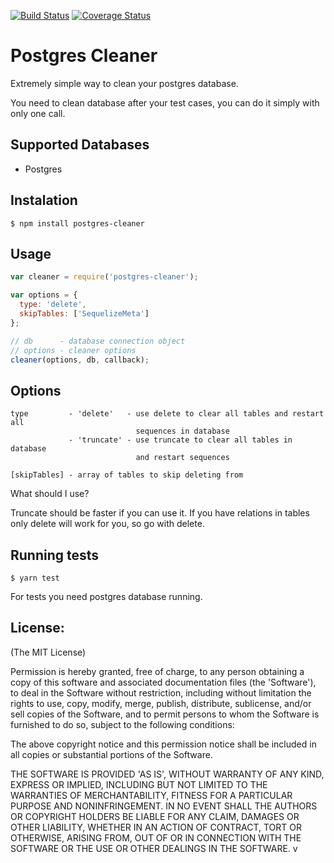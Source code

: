 [![Build Status](https://travis-ci.org/blazing-edge-labs/node-postgres-cleaner.svg?branch=master)](https://travis-ci.org/blazing-edge-labs/node-postgres-cleaner) [![Coverage Status](https://coveralls.io/repos/github/blazing-edge-labs/node-postgres-cleaner/badge.svg?branch=master)](https://coveralls.io/github/blazing-edge-labs/node-postgres-cleaner?branch=master)

Postgres Cleaner
========================
Extremely simple way to clean your postgres database.

You need to clean database after your test cases, you can do it simply with only one call.

Supported Databases
-------------------
* Postgres

Instalation
-----------
```shell
$ npm install postgres-cleaner
```

Usage
------
```javascript
var cleaner = require('postgres-cleaner');

var options = {
  type: 'delete',
  skipTables: ['SequelizeMeta']
};

// db      - database connection object
// options - cleaner options
cleaner(options, db, callback);
```

Options
-------
    type         - 'delete'   - use delete to clear all tables and restart all
                                sequences in database
                 - 'truncate' - use truncate to clear all tables in database
                                and restart sequences

    [skipTables] - array of tables to skip deleting from

What should I use?

Truncate should be faster if you can use it. If you have relations in tables only delete
will work for you, so go with delete.

Running tests
-------------

```shell
$ yarn test
```

For tests you need postgres database running.


License:
--------

(The MIT License)

Permission is hereby granted, free of charge, to any person obtaining
a copy of this software and associated documentation files (the
'Software'), to deal in the Software without restriction, including
without limitation the rights to use, copy, modify, merge, publish,
distribute, sublicense, and/or sell copies of the Software, and to
permit persons to whom the Software is furnished to do so, subject to
the following conditions:

The above copyright notice and this permission notice shall be
included in all copies or substantial portions of the Software.

THE SOFTWARE IS PROVIDED 'AS IS', WITHOUT WARRANTY OF ANY KIND,
EXPRESS OR IMPLIED, INCLUDING BUT NOT LIMITED TO THE WARRANTIES OF
MERCHANTABILITY, FITNESS FOR A PARTICULAR PURPOSE AND NONINFRINGEMENT.
IN NO EVENT SHALL THE AUTHORS OR COPYRIGHT HOLDERS BE LIABLE FOR ANY
CLAIM, DAMAGES OR OTHER LIABILITY, WHETHER IN AN ACTION OF CONTRACT,
TORT OR OTHERWISE, ARISING FROM, OUT OF OR IN CONNECTION WITH THE
SOFTWARE OR THE USE OR OTHER DEALINGS IN THE SOFTWARE.
v

